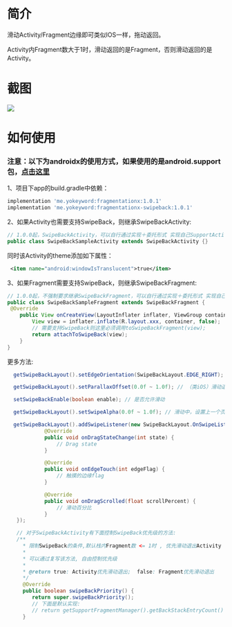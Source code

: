 # 简介
滑动Activity/Fragment边缘即可类似IOS一样，拖动返回。

Activity内Fragment数大于1时，滑动返回的是Fragment，否则滑动返回的是Activity。

# 截图
<img src="../gif/swipe.gif"/>

# 如何使用
### 注意：以下为androidx的使用方式，如果使用的是android.support包，[点击这里](https://github.com/YoKeyword/Fragmentation/blob/master/fragmentation_swipeback/README.md)
1、项目下app的build.gradle中依赖：
````gradle
implementation 'me.yokeyword:fragmentationx:1.0.1'
implementation 'me.yokeyword:fragmentationx-swipeback:1.0.1'
````

2、如果Activity也需要支持SwipeBack，则继承SwipeBackActivity:
````java
// 1.0.0起，SwipeBackActivity，可以自行通过实现＋委托形式 实现自己SupportActivity，再实现SwipeBackActivity
public class SwipeBackSampleActivity extends SwipeBackActivity {}
````
同时该Activity的theme添加如下属性：
````xml
 <item name="android:windowIsTranslucent">true</item>
````

3、如果Fragment需要支持SwipeBack，则继承SwipeBackFragment:
````java
// 1.0.0起，不强制要求继承SwipeBackFragment，可以自行通过实现＋委托形式 实现自己的SupportFragment，再实现SwipeBackFragment
public class SwipeBackSampleFragment extends SwipeBackFragment {
 @Override
    public View onCreateView(LayoutInflater inflater, ViewGroup container, Bundle savedInstanceState) {
        View view = inflater.inflate(R.layout.xxx, container, false);
        // 需要支持SwipeBack则这里必须调用toSwipeBackFragment(view);
        return attachToSwipeBack(view);
    }
}
````

更多方法:
````java
  getSwipeBackLayout().setEdgeOrientation(SwipeBackLayout.EDGE_RIGHT); // EDGE_LEFT(默认),EDGE_ALL

  getSwipeBackLayout().setParallaxOffset(0.0f ~ 1.0f); // （类iOS）滑动退出视觉差，默认0.3

  setSwipeBackEnable(boolean enable); // 是否允许滑动

  getSwipeBackLayout().setSwipeAlpha(0.0f ~ 1.0f); // 滑动中，设置上一个页面View的阴影透明程度度，默认0.5f

  getSwipeBackLayout().addSwipeListener(new SwipeBackLayout.OnSwipeListener() {
            @Override
            public void onDragStateChange(int state) {
                // Drag state
            }

            @Override
            public void onEdgeTouch(int edgeFlag) {
                // 触摸的边缘flag
            }

            @Override
            public void onDragScrolled(float scrollPercent) {
                // 滑动百分比
            }
   });

   // 对于SwipeBackActivity有下面控制SwipeBack优先级的方法:
   /**
     * 限制SwipeBack的条件,默认栈内Fragment数 <= 1时 , 优先滑动退出Activity , 而不是Fragment
     *
     * 可以通过复写该方法, 自由控制优先级
     *
     * @return true: Activity优先滑动退出;  false: Fragment优先滑动退出
     */
     @Override
     public boolean swipeBackPriority() {
        return super.swipeBackPriority();
        // 下面是默认实现:
        // return getSupportFragmentManager().getBackStackEntryCount() <= 1;
     }
````
